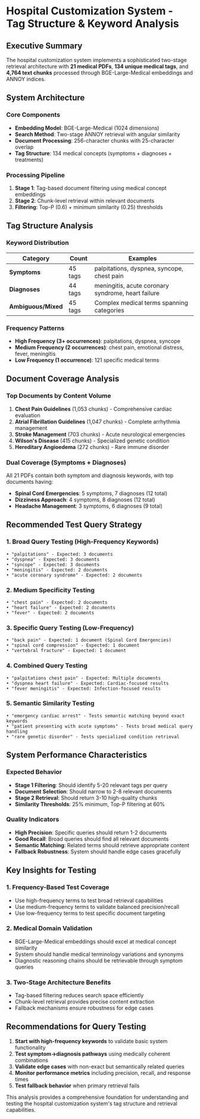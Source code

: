# Hospital Customization System - Tag Structure & Keyword Analysis

## Executive Summary

The hospital customization system implements a sophisticated two-stage retrieval architecture with **21 medical PDFs**, **134 unique medical tags**, and **4,764 text chunks** processed through BGE-Large-Medical embeddings and ANNOY indices.

## System Architecture

### Core Components
- **Embedding Model**: BGE-Large-Medical (1024 dimensions)
- **Search Method**: Two-stage ANNOY retrieval with angular similarity
- **Document Processing**: 256-character chunks with 25-character overlap
- **Tag Structure**: 134 medical concepts (symptoms + diagnoses + treatments)

### Processing Pipeline
1. **Stage 1**: Tag-based document filtering using medical concept embeddings
2. **Stage 2**: Chunk-level retrieval within relevant documents
3. **Filtering**: Top-P (0.6) + minimum similarity (0.25) thresholds

## Tag Structure Analysis

### Keyword Distribution
| Category | Count | Examples |
|----------|-------|----------|
| **Symptoms** | 45 tags | palpitations, dyspnea, syncope, chest pain |
| **Diagnoses** | 44 tags | meningitis, acute coronary syndrome, heart failure |
| **Ambiguous/Mixed** | 45 tags | Complex medical terms spanning categories |

### Frequency Patterns
- **High Frequency (3+ occurrences)**: palpitations, dyspnea, syncope
- **Medium Frequency (2 occurrences)**: chest pain, emotional distress, fever, meningitis
- **Low Frequency (1 occurrence)**: 121 specific medical terms

## Document Coverage Analysis

### Top Documents by Content Volume
1. **Chest Pain Guidelines** (1,053 chunks) - Comprehensive cardiac evaluation
2. **Atrial Fibrillation Guidelines** (1,047 chunks) - Complete arrhythmia management  
3. **Stroke Management** (703 chunks) - Acute neurological emergencies
4. **Wilson's Disease** (415 chunks) - Specialized genetic condition
5. **Hereditary Angioedema** (272 chunks) - Rare immune disorder

### Dual Coverage (Symptoms + Diagnoses)
All 21 PDFs contain both symptom and diagnosis keywords, with top documents having:
- **Spinal Cord Emergencies**: 5 symptoms, 7 diagnoses (12 total)
- **Dizziness Approach**: 4 symptoms, 8 diagnoses (12 total)
- **Headache Management**: 3 symptoms, 6 diagnoses (9 total)

## Recommended Test Query Strategy

### 1. Broad Query Testing (High-Frequency Keywords)
```
• "palpitations" - Expected: 3 documents
• "dyspnea" - Expected: 3 documents  
• "syncope" - Expected: 3 documents
• "meningitis" - Expected: 2 documents
• "acute coronary syndrome" - Expected: 2 documents
```

### 2. Medium Specificity Testing
```
• "chest pain" - Expected: 2 documents
• "heart failure" - Expected: 2 documents
• "fever" - Expected: 2 documents
```

### 3. Specific Query Testing (Low-Frequency)
```
• "back pain" - Expected: 1 document (Spinal Cord Emergencies)
• "spinal cord compression" - Expected: 1 document
• "vertebral fracture" - Expected: 1 document
```

### 4. Combined Query Testing
```
• "palpitations chest pain" - Expected: Multiple documents
• "dyspnea heart failure" - Expected: Cardiac-focused results
• "fever meningitis" - Expected: Infection-focused results
```

### 5. Semantic Similarity Testing
```
• "emergency cardiac arrest" - Tests semantic matching beyond exact keywords
• "patient presenting with acute symptoms" - Tests broad medical query handling
• "rare genetic disorder" - Tests specialized condition retrieval
```

## System Performance Characteristics

### Expected Behavior
- **Stage 1 Filtering**: Should identify 5-20 relevant tags per query
- **Document Selection**: Should narrow to 2-8 relevant documents
- **Stage 2 Retrieval**: Should return 3-10 high-quality chunks
- **Similarity Thresholds**: 25% minimum, Top-P filtering at 60%

### Quality Indicators
- **High Precision**: Specific queries should return 1-2 documents
- **Good Recall**: Broad queries should find all relevant documents  
- **Semantic Matching**: Related terms should retrieve appropriate content
- **Fallback Robustness**: System should handle edge cases gracefully

## Key Insights for Testing

### 1. Frequency-Based Test Coverage
- Use high-frequency terms to test broad retrieval capabilities
- Use medium-frequency terms to validate balanced precision/recall
- Use low-frequency terms to test specific document targeting

### 2. Medical Domain Validation
- BGE-Large-Medical embeddings should excel at medical concept similarity
- System should handle medical terminology variations and synonyms
- Diagnostic reasoning chains should be retrievable through symptom queries

### 3. Two-Stage Architecture Benefits
- Tag-based filtering reduces search space efficiently
- Chunk-level retrieval provides precise content extraction
- Fallback mechanisms ensure robustness for edge cases

## Recommendations for Query Testing

1. **Start with high-frequency keywords** to validate basic system functionality
2. **Test symptom→diagnosis pathways** using medically coherent combinations
3. **Validate edge cases** with non-exact but semantically related queries
4. **Monitor performance metrics** including precision, recall, and response times
5. **Test fallback behavior** when primary retrieval fails

This analysis provides a comprehensive foundation for understanding and testing the hospital customization system's tag structure and retrieval capabilities.